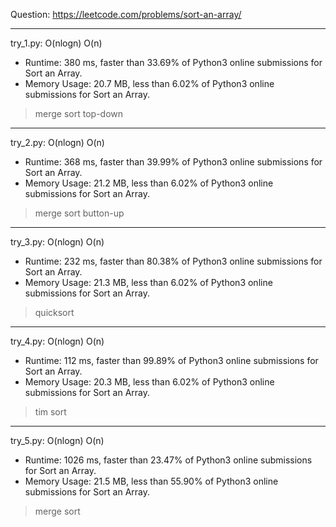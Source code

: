 Question: https://leetcode.com/problems/sort-an-array/

---

try_1.py: O(nlogn) O(n)
* Runtime: 380 ms, faster than 33.69% of Python3 online submissions for Sort an Array.
* Memory Usage: 20.7 MB, less than 6.02% of Python3 online submissions for Sort an Array.

> merge sort
> top-down

---

try_2.py: O(nlogn) O(n)
* Runtime: 368 ms, faster than 39.99% of Python3 online submissions for Sort an Array.
* Memory Usage: 21.2 MB, less than 6.02% of Python3 online submissions for Sort an Array.

> merge sort
> button-up

---

try_3.py: O(nlogn) O(n)
* Runtime: 232 ms, faster than 80.38% of Python3 online submissions for Sort an Array.
* Memory Usage: 21.3 MB, less than 6.02% of Python3 online submissions for Sort an Array.

> quicksort

---

try_4.py: O(nlogn) O(n)
* Runtime: 112 ms, faster than 99.89% of Python3 online submissions for Sort an Array.
* Memory Usage: 20.3 MB, less than 6.02% of Python3 online submissions for Sort an Array.

> tim sort

---

try_5.py: O(nlogn) O(n)

* Runtime: 1026 ms, faster than 23.47% of Python3 online submissions for Sort an Array.
* Memory Usage: 21.5 MB, less than 55.90% of Python3 online submissions for Sort an Array.

> merge sort